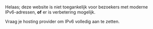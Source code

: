 Helaas; deze website is niet toegankelijk voor bezoekers met
moderne IPv6-adressen, <strong>of</strong> er is verbetering mogelijk.

Vraag je hosting provider om IPv6 volledig aan te zetten.
